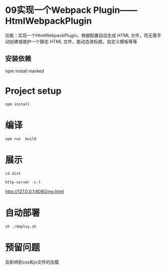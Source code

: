 # 09实现一个Webpack Plugin——HtmlWebpackPlugin
功能：实现一个HtmlWebpackPlugin，根据配置自动生成 HTML 文件，而无需手动创建或维护一个静态 HTML 文件，能动态改标题，自定义模板等等

## 安装依赖
npm install marked

# Project setup
```
npm install
```

# 编译
```
npm run  build
```

# 展示
```
cd dist

http-server -c-l
```
http://127.0.0.1:8080/my.html


# 自动部署
```
sh ./deploy.sh
```

# 预留问题
会影响到css和js文件的加载
